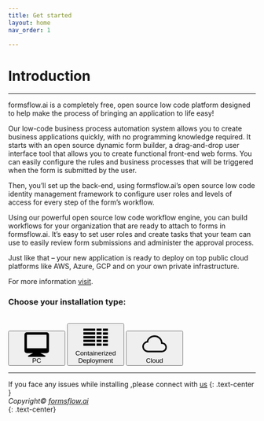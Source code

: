 ```yaml
---
title: Get started
layout: home
nav_order: 1

---
```


# Introduction

---

formsflow.ai is a completely free, open source low code platform designed to help make the process of bringing an application to life easy!

Our low-code business process automation system allows you to create business applications quickly, with no programming knowledge required. It starts with an open source dynamic form builder, a drag-and-drop user interface tool that allows you to create functional front-end web forms. You can easily configure the rules and business processes that will be triggered when the form is submitted by the user.

Then, you’ll set up the back-end, using formsflow.ai’s open source low code identity management framework to configure user roles and levels of access for every step of the form’s workflow.

Using our powerful open source low code workflow engine, you can build workflows for your organization that are ready to attach to forms in formsflow.ai. It’s easy to set user roles and create tasks that your team can use to easily review form submissions and administer the approval process.

Just like that – your new application is ready to deploy on top public cloud platforms like AWS, Azure, GCP and on your own private infrastructure. 

For more information [visit](https://formsflow.ai/). 

### Choose your installation type:  
 
<br>


<span class="fs-8" >
  <a href="/forms-flow-installation-doc/Pages/PC/PC.html" ><button title="PC Installation" type="button" name="button" class="btn btn-pc"> <svg xmlns="http://www.w3.org/2000/svg"  width="100" height="50" fill="currentColor" viewBox="0 0 20 20"><path d="M7 17H2a2 2 0 0 1-2-2V2C0 .9.9 0 2 0h16a2 2 0 0 1 2 2v13a2 2 0 0 1-2 2h-5l4 2v1H3v-1l4-2zM2 2v11h16V2H2z"/></svg>  <br> <span class="svg-label">PC</span> </button></a>
</span>
<span class="fs-8" >
  <a href="/forms-flow-installation-doc/Pages/Server/containerized_deployment.html" ><button title="Containerized Deployment" type="button" name="button" class="btn btn-server"><svg role="img" width="100" height="50" fill="currentColor" viewBox="0 0 24 24" xmlns="http://www.w3.org/2000/svg"><path d="M24 18.185v2.274h-4.89v-2.274H24zm-24-.106h11.505v2.274H0zm12.89 0h4.89v2.274h-4.89zm6.221-3.607H24v2.274h-4.89l.001-2.274zM0 14.367h11.505v2.274H0v-2.274zm12.89 0h4.89v2.274h-4.89v-2.274zm6.221-3.346H24v2.273h-4.89l.001-2.273zM0 10.916h11.505v2.271H0v-2.271zm12.89 0h4.89v2.271h-4.89v-2.271zm6.22-3.609H24v2.279h-4.89V7.307zM0 7.206h11.505V9.48H0V7.201zm12.89 0h4.89V9.48h-4.89V7.201zm6.221-3.556H24v2.276h-4.89v-2.28l.001.004zM0 3.541h11.505v2.274H0V3.541zm12.89 0h4.89v2.274h-4.89V3.541z"/></svg> <br><span class="containerized">Containerized <br> Deployment</span> </button></a> 
</span>
<span class="fs-8" >
  <a href="/forms-flow-installation-doc/Pages/cloud/cloud.html" ><button title="Cloud based Installation"  type="button" name="button" class="btn btn-cloud"><svg xmlns="http://www.w3.org/2000/svg"  width="100" height="50" fill="currentColor" class="bi bi-cloud" viewBox="0 0 16 16"> <path d="M4.406 3.342A5.53 5.53 0 0 1 8 2c2.69 0 4.923 2 5.166 4.579C14.758 6.804 16 8.137 16 9.773 16 11.569 14.502 13 12.687 13H3.781C1.708 13 0 11.366 0 9.318c0-1.763 1.266-3.223 2.942-3.593.143-.863.698-1.723 1.464-2.383zm.653.757c-.757.653-1.153 1.44-1.153 2.056v.448l-.445.049C2.064 6.805 1 7.952 1 9.318 1 10.785 2.23 12 3.781 12h8.906C13.98 12 15 10.988 15 9.773c0-1.216-1.02-2.228-2.313-2.228h-.5v-.5C12.188 4.825 10.328 3 8 3a4.53 4.53 0 0 0-2.941 1.1z"/> </svg><br><span class="svg-label">Cloud</span></button></a> 
</span>  

---
If you face any issues while installing ,please connect with [us](https://github.com/AOT-Technologies/forms-flow-ai/issues)
{: .text-center }
<br>
*Copyright© [formsflow.ai](https://formsflow.ai/)*   
{: .text-center}

